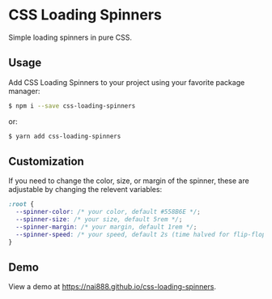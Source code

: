 # CSS Loading Spinners

Simple loading spinners in pure CSS.

## Usage

Add CSS Loading Spinners to your project using your favorite package manager:

```bash
$ npm i --save css-loading-spinners
```

or:

```bash
$ yarn add css-loading-spinners
```

## Customization

If you need to change the color, size, or margin of the spinner, these are adjustable by changing the relevent variables:

```css
:root {
  --spinner-color: /* your color, default #558B6E */;
  --spinner-size: /* your size, default 5rem */;
  --spinner-margin: /* your margin, default 1rem */;
  --spinner-speed: /* your speed, default 2s (time halved for flip-flop and signal animation) */;
}
```

## Demo

View a demo at <https://nai888.github.io/css-loading-spinners>.
